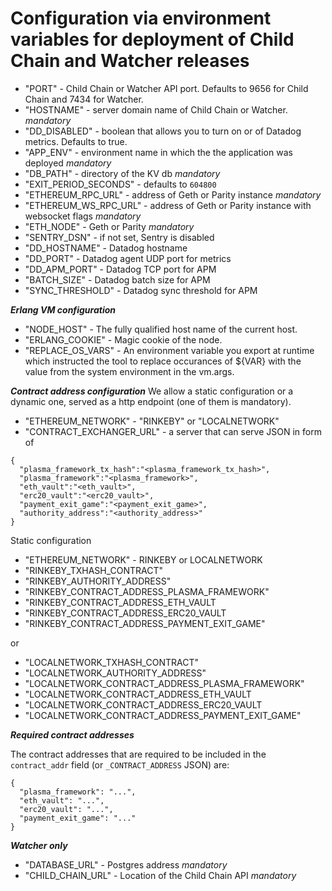# Configuration via environment variables for deployment of Child Chain and Watcher releases

- "PORT" - Child Chain or Watcher API port. Defaults to 9656 for Child Chain and 7434 for Watcher.
- "HOSTNAME" - server domain name of Child Chain or Watcher. *mandatory*
- "DD_DISABLED" - boolean that allows you to turn on or of Datadog metrics. Defaults to true.
- "APP_ENV" - environment name in which the the application was deployed *mandatory*
- "DB_PATH" - directory of the KV db *mandatory*
- "EXIT_PERIOD_SECONDS" - defaults to `604800`
- "ETHEREUM_RPC_URL" - address of Geth or Parity instance *mandatory*
- "ETHEREUM_WS_RPC_URL" - address of Geth or Parity instance with websocket flags *mandatory*
- "ETH_NODE" - Geth or Parity *mandatory*
- "SENTRY_DSN" - if not set, Sentry is disabled
- "DD_HOSTNAME" - Datadog hostname
- "DD_PORT" - Datadog agent UDP port for metrics
- "DD_APM_PORT" - Datadog TCP port for APM
- "BATCH_SIZE" - Datadog batch size for APM
- "SYNC_THRESHOLD" - Datadog sync threshold for APM

***Erlang VM configuration***

- "NODE_HOST" - The fully qualified host name of the current host.
- "ERLANG_COOKIE" - Magic cookie of the node.
- "REPLACE_OS_VARS" - An environment variable you export at runtime which instructed the tool to replace occurances of ${VAR} with the value from the system environment in the vm.args.

***Contract address configuration***
We allow a static configuration or a dynamic one, served as a http endpoint (one of them is mandatory).

- "ETHEREUM_NETWORK" - "RINKEBY" or "LOCALNETWORK"
- "CONTRACT_EXCHANGER_URL" - a server that can serve JSON in form of
```
{
  "plasma_framework_tx_hash":"<plasma_framework_tx_hash>",
  "plasma_framework":"<plasma_framework>",
  "eth_vault":"<eth_vault>",
  "erc20_vault":"<erc20_vault>",
  "payment_exit_game":"<payment_exit_game>",
  "authority_address":"<authority_address>"
}
```
Static configuration

- "ETHEREUM_NETWORK" - RINKEBY or LOCALNETWORK
- "RINKEBY_TXHASH_CONTRACT"
- "RINKEBY_AUTHORITY_ADDRESS"
- "RINKEBY_CONTRACT_ADDRESS_PLASMA_FRAMEWORK"
- "RINKEBY_CONTRACT_ADDRESS_ETH_VAULT
- "RINKEBY_CONTRACT_ADDRESS_ERC20_VAULT
- "RINKEBY_CONTRACT_ADDRESS_PAYMENT_EXIT_GAME"

or

- "LOCALNETWORK_TXHASH_CONTRACT"
- "LOCALNETWORK_AUTHORITY_ADDRESS"
- "LOCALNETWORK_CONTRACT_ADDRESS_PLASMA_FRAMEWORK"
- "LOCALNETWORK_CONTRACT_ADDRESS_ETH_VAULT
- "LOCALNETWORK_CONTRACT_ADDRESS_ERC20_VAULT
- "LOCALNETWORK_CONTRACT_ADDRESS_PAYMENT_EXIT_GAME"

***Required contract addresses***

The contract addresses that are required to be included in the `contract_addr` field (or `_CONTRACT_ADDRESS` JSON) are:

```
{
  "plasma_framework": "...",
  "eth_vault": "...",
  "erc20_vault": "...",
  "payment_exit_game": "..."
}
```

***Watcher only***

- "DATABASE_URL" - Postgres address *mandatory*
- "CHILD_CHAIN_URL" - Location of the Child Chain API *mandatory*
